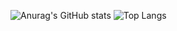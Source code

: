 ![Anurag's GitHub stats](https://github-readme-stats.vercel.app/api?username=pookantong&hide=stars&theme=synthwave)
![Top Langs](https://github-readme-stats.vercel.app/api/top-langs/?username=pookantong&layout=compact&theme=synthwave)


